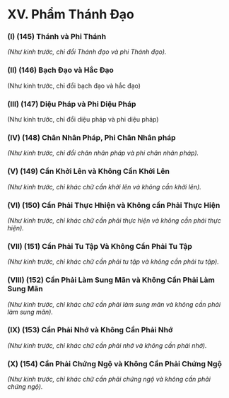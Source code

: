 # XV. Phẩm Thánh Ðạo

### (I) (145) Thánh và Phi Thánh

_(Như kinh trước, chỉ đổi Thánh đạo và phi Thánh đạo)._

### (II) (146) Bạch Ðạo và Hắc Ðạo

(Như kinh trước, chỉ đổi bạch đạo và hắc đạo)

### (III) (147) Diệu Pháp và Phi Diệu Pháp

(Như kinh trước, chỉ đổi diệu pháp và phi diệu pháp)
### (IV) (148) Chân Nhân Pháp, Phi Chân Nhân pháp

_(Như kinh trước, chỉ đổi chân nhân pháp và phi chân nhân pháp)._

### (V) (149) Cần Khởi Lên và Không Cần Khởi Lên

_(Như kinh trước, chỉ khác chữ cần khởi lên và không cần khởi lên)._

### (VI) (150) Cần Phải Thực Hhiện và Không cần Phải Thực Hiện

_(Như kinh trước, chỉ khác chữ cần phải thực hiện và không cần phải thực hiện)._

### (VII) (151) Cần Phải Tu Tập Và Không Cần Phải Tu Tập

_(Như kinh trước, chỉ khác chữ cần phải tu tập và không cần phải tu tập)._

### (VIII) (152) Cần Phải Làm Sung Mãn và Không Cần Phải Làm Sung Mãn

_(Như kinh trước, chỉ khác chữ cần phải làm sung mãn và không cần phải làm sung mãn)._

### (IX) (153) Cần Phải Nhớ và Không Cần Phải Nhớ

_(Như kinh trước, chỉ khác chữ cần phải nhớ và không cần phải nhớ)._

### (X) (154) Cần Phải Chứng Ngộ và Không Cần Phải Chứng Ngộ

_(Như kinh trước, chỉ khác chữ cần phải chứng ngộ và không cần phải chứng ngộ)._

